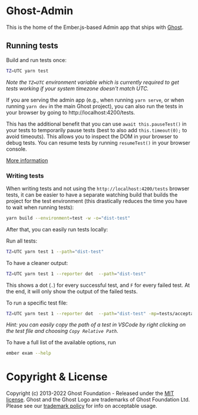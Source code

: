 # Ghost-Admin

This is the home of the Ember.js-based Admin app that ships with [Ghost](https://github.com/tryghost/ghost).

## Running tests

Build and run tests once:

```bash
TZ=UTC yarn test
```
_Note the `TZ=UTC` environment variable which is currently required to get tests working if your system timezone doesn't match UTC._

If you are serving the admin app (e.g., when running `yarn serve`, or when running `yarn dev` in the main Ghost project),  you can also run the tests in your browser by going to http://localhost:4200/tests. 

This has the additional benefit that you can use `await this.pauseTest()` in your tests to temporarily pause tests (best to also add `this.timeout(0);` to avoid timeouts). This allows you to inspect the DOM in your browser to debug tests. You can resume tests by running `resumeTest()` in your browser console.

[More information](https://guides.emberjs.com/v3.28.0/testing/testing-application/#toc_debugging-your-tests)


### Writing tests

When writing tests and not using the `http://localhost:4200/tests` browser tests, it can be easier to have a separate watching build that builds the project for the test environment (this drastically reduces the time you have to wait when running tests):

```bash
yarn build --environment=test -w -o="dist-test"
```

After that, you can easily run tests locally:

Run all tests:

```bash
TZ=UTC yarn test 1 --path="dist-test"
```

To have a cleaner output:

```bash
TZ=UTC yarn test 1 --reporter dot  --path="dist-test"
```

This shows a dot (`.`) for every successful test, and `F` for every failed test. At the end, it will only show the output of the failed tests.

To run a specific test file:
```bash
TZ=UTC yarn test 1 --reporter dot  --path="dist-test" -mp=tests/acceptance/settings/newsletters-test.js
```
_Hint: you can easily copy the path of a test in VSCode by right clicking on the test file and choosing `Copy Relative Path`._

To have a full list of the available options, run
```bash
ember exam --help
```

# Copyright & License

Copyright (c) 2013-2022 Ghost Foundation - Released under the [MIT license](LICENSE). Ghost and the Ghost Logo are trademarks of Ghost Foundation Ltd. Please see our [trademark policy](https://ghost.org/trademark/) for info on acceptable usage.
